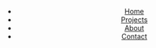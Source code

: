 <!DOCTYPE html>
<html lang="en">
<head>
    <meta charset="UTF-8">
    <meta name="viewport" content="width=device-width, initial-scale=1.0">
    <title>Architect's Portfolio</title>
    <link rel="stylesheet" href="styles.css">
</head>
<body>
    <header>
        <nav>
            <ul>
                <li><a href="index.html">Home</a></li>
                <li><a href="projects.html">Projects</a></li>
                <li><a href="about.html">About</a></li>
                <li><a href="contact.html">Contact</a></li>
            </ul>
        </nav>
    </header>
    <main>
